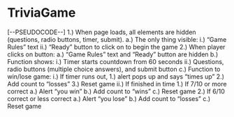 # TriviaGame


[--PSEUDOCODE--]
1.) When page loads, all elements are hidden (questions, radio buttons, timer, submit).
    a.) The only thing visible:
        i.) “Game Rules” text
        ii.) “Ready” button to click on to begin the game
2.) When player clicks on button:
    a.) “Game Rules” text and “Ready” button are hidden
    b.) Function shows:
        i.) Timer starts countdown from 60 seconds
        ii.) Questions, radio buttons (multiple choice answers), and submit button
    c.) Function to win/lose game:
        i.) If timer runs out, 
            1.) alert pops up and says “times up”
            2.) Add count to “losses”
            3.) Reset game
        ii.) If finished in time
            1.) If 7/10 or more correct
                a.) Alert “you win”
                b.) Add count to “wins”
                c.) Reset game
            2.) If 6/10 correct or less correct
                a.) Alert “you lose”
                b.) Add count to “losses”
                c.) Reset game

